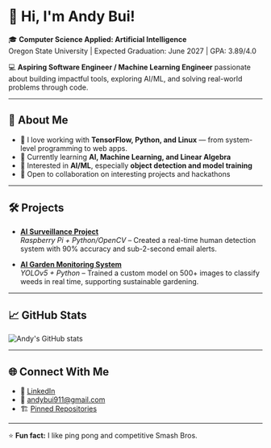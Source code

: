 # 👋 Hi, I'm Andy Bui!

🎓 **Computer Science Applied: Artificial Intelligence**  
Oregon State University | Expected Graduation: June 2027 | GPA: 3.89/4.0  

💻 **Aspiring Software Engineer / Machine Learning Engineer** passionate about building impactful tools, exploring AI/ML, and solving real-world problems through code.

---

## 🚀 About Me

- 🔧 I love working with **TensorFlow, Python, and Linux** — from system-level programming to web apps.  
- 🧠 Currently learning **AI, Machine Learning, and Linear Algebra**  
- 🌱 Interested in **AI/ML**, especially **object detection and model training**  
- 🤝 Open to collaboration on interesting projects and hackathons  

---

## 🛠️ Projects

- [**AI Surveillance Project**](https://github.com/AndyBooey/Weed_Detection)  
  *Raspberry Pi + Python/OpenCV* – Created a real-time human detection system with 90% accuracy and sub-2-second email alerts.  

- [**AI Garden Monitoring System**](https://github.com/AndyBooey/Human_Detection_AI)  
  *YOLOv5 + Python* – Trained a custom model on 500+ images to classify weeds in real time, supporting sustainable gardening.  

---

## 📈 GitHub Stats

![Andy's GitHub stats](https://github-readme-stats.vercel.app/api?username=AndyBooey&show_icons=true&theme=default)

---

## 🌐 Connect With Me

- 💼 [LinkedIn](https://www.linkedin.com/in/andybuii/)
- 📧 andybui911@gmail.com
- 🏗️ [Pinned Repositories](https://github.com/AndyBooey?tab=repositories)

---

⭐ **Fun fact:** I like ping pong and competitive Smash Bros.
